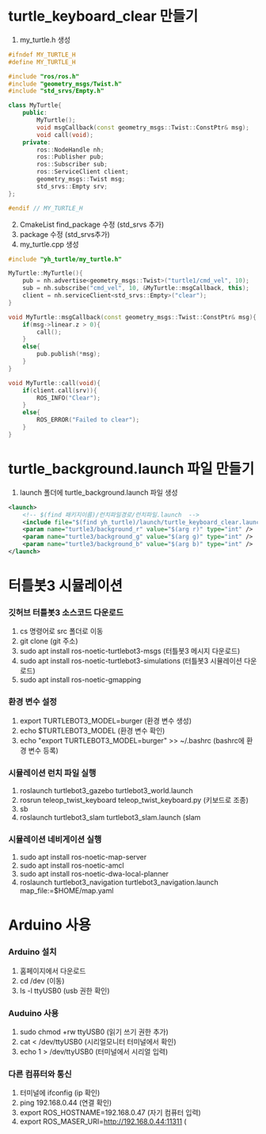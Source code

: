 # turtle_keyboard_clear 만들기
1. my_turtle.h 생성
```cpp
#ifndef MY_TURTLE_H
#define MY_TURTLE_H

#include "ros/ros.h"
#include "geometry_msgs/Twist.h"
#include "std_srvs/Empty.h"

class MyTurtle{
    public:
        MyTurtle();
        void msgCallback(const geometry_msgs::Twist::ConstPtr& msg);
        void call(void);
    private:
        ros::NodeHandle nh;
        ros::Publisher pub;
        ros::Subscriber sub;
        ros::ServiceClient client;
        geometry_msgs::Twist msg;
        std_srvs::Empty srv;
};

#endif // MY_TURTLE_H
```
2. CmakeList find_package 수정 (std_srvs 추가)
3. package 수정 (<depend>std_srvs</depend>추가)
4. my_turtle.cpp 생성
```cpp
#include "yh_turtle/my_turtle.h"

MyTurtle::MyTurtle(){
    pub = nh.advertise<geometry_msgs::Twist>("turtle1/cmd_vel", 10); 
    sub = nh.subscribe("cmd_vel", 10, &MyTurtle::msgCallback, this);
    client = nh.serviceClient<std_srvs::Empty>("clear");
}

void MyTurtle::msgCallback(const geometry_msgs::Twist::ConstPtr& msg){
    if(msg->linear.z > 0){
        call();
    }
    else{
        pub.publish(*msg);
    }
}

void MyTurtle::call(void){
    if(client.call(srv)){
        ROS_INFO("Clear");
    }
    else{
        ROS_ERROR("Failed to clear");
    }
}
```
# turtle_background.launch 파일 만들기
1. launch 폴더에 turtle_background.launch 파일 생성
```xml
<launch>
    <!-- $(find 패키지이름)/런치파일경로/런치파일.launch  -->
    <include file="$(find yh_turtle)/launch/turtle_keyboard_clear.launch" />
    <param name="turtle3/background_r" value="$(arg r)" type="int" />    
    <param name="turtle3/background_g" value="$(arg g)" type="int" />    
    <param name="turtle3/background_b" value="$(arg b)" type="int" />    
</launch>
```
# 터틀봇3 시뮬레이션
### 깃허브 터틀봇3 소스코드 다운로드
1. cs 명령어로 src 폴더로 이동
2. git clone (git 주소)
3. sudo apt install ros-noetic-turtlebot3-msgs (터틀봇3 메시지 다운로드)
4. sudo apt install ros-noetic-turtlebot3-simulations (터틀봇3 시뮬레이션 다운로드)
5. sudo apt install ros-noetic-gmapping 
### 환경 변수 설정
1. export TURTLEBOT3_MODEL=burger (환경 변수 생성)
2. echo $TURTLEBOT3_MODEL (환경 변수 확인)
3. echo "export TURTLEBOT3_MODEL=burger" >> ~/.bashrc (bashrc에 환경 변수 등록)
### 시뮬레이션 런치 파일 실행
1. roslaunch turtlebot3_gazebo turtlebot3_world.launch
2. rosrun teleop_twist_keyboard teleop_twist_keyboard.py (키보드로 조종)
3. sb
4. roslaunch turtlebot3_slam turtlebot3_slam.launch (slam 
### 시뮬레이션 네비게이션 실행
1. sudo apt install ros-noetic-map-server
2. sudo apt install ros-noetic-amcl
3. sudo apt install ros-noetic-dwa-local-planner
4. roslaunch turtlebot3_navigation turtlebot3_navigation.launch map_file:=$HOME/map.yaml
# Arduino 사용
### Arduino 설치
1. 홈페이지에서 다운로드
2. cd /dev (이동)
3. ls -l ttyUSB0 (usb 권한 확인)
### Auduino 사용
1. sudo chmod +rw ttyUSB0 (읽기 쓰기 권한 추가)
2. cat < /dev/ttyUSB0 (시리얼모니터 터미널에서 확인)
3. echo 1 > /dev/ttyUSB0 (터미널에서 시리얼 입력)
### 다른 컴퓨터와 통신
1. 터미널에 ifconfig (ip 확인)
2. ping 192.168.0.44 (연결 확인)
3. export ROS_HOSTNAME=192.168.0.47 (자기 컴퓨터 입력)
4. export ROS_MASER_URI=http://192.168.0.44:11311 (
